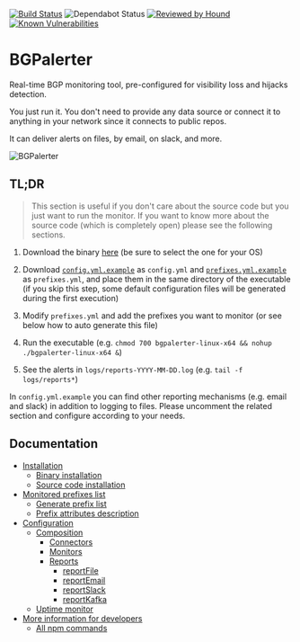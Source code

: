 [![Build Status](https://api.travis-ci.org/nttgin/bgpalerter.svg)](https://travis-ci.org/nttgin/bgpalerter)
![Dependabot Status](https://badgen.net/dependabot/nttgin/BGPalerter/?icon=dependabot)
[![Reviewed by Hound](https://img.shields.io/badge/Reviewed_by-Hound-8E64B0.svg)](https://houndci.com)
[![Known Vulnerabilities](https://snyk.io/test/github/nttgin/BGPalerter/badge.svg?targetFile=package.json)](https://snyk.io/test/github/nttgin/BGPalerter?targetFile=package.json)

# BGPalerter
Real-time BGP monitoring tool, pre-configured for visibility loss and hijacks detection.

You just run it. You don't need to provide any data source or connect it to anything in your network since it connects to public repos.

It can deliver alerts on files, by email, on slack, and more.

![BGPalerter](https://massimocandela.com/img/bgpalerter_github_image.png)

## TL;DR
> This section is useful if you don't care about the source code but you just want to run the monitor.
If you want to know more about the source code (which is completely open) please see the following sections.

1. Download the binary [here](https://github.com/nttgin/BGPalerter/releases) (be sure to select the one for your OS)

2. Download [`config.yml.example`](https://raw.githubusercontent.com/nttgin/BGPalerter/master/config.yml.example) as `config.yml` and [`prefixes.yml.example`](https://raw.githubusercontent.com/nttgin/BGPalerter/master/prefixes.yml.example) as `prefixes.yml`, and place them in the same directory of the executable (if you skip this step, some default configuration files will be generated during the first execution)

3. Modify `prefixes.yml` and add the prefixes you want to monitor (or see below how to auto generate this file)

4. Run the executable (e.g. `chmod 700 bgpalerter-linux-x64 && nohup ./bgpalerter-linux-x64 &`)

5. See the alerts in `logs/reports-YYYY-MM-DD.log` (e.g. `tail -f logs/reports*`)

In `config.yml.example` you can find other reporting mechanisms (e.g. email and slack) in addition to logging to files. 
Please uncomment the related section and configure according to your needs.


## Documentation

- [Installation](docs/installation.md)
    - [Binary installation](docs/installation.md#running-bgpalerter-from-binaries)
    - [Source code installation](docs/installation.md#running-bgpalerter-from-the-source-code)
- [Monitored prefixes list](docs/prefixes.md#prefixes)
    - [Generate prefix list](docs/prefixes.md#generate)
    - [Prefix attributes description](docs/prefixes.md#prefixes-fields)
- [Configuration](docs/configuration.md)
    - [Composition](docs/composition.md)
        - [Connectors](docs/composition.md#connectors)
        - [Monitors](docs/composition.md#monitors)
        - [Reports](docs/composition.md#reports)
            - [reportFile](docs/composition.md#reportfile)
            - [reportEmail](docs/composition.md#reportemail)
            - [reportSlack](docs/composition.md#reportslack)
            - [reportKafka](docs/composition.md#reportkafka)
    - [Uptime monitor](docs/uptime-monitor.md)
- [More information for developers](docs/develop.md)
    - [All npm commands](docs/develop.md#all-npm-commands)

